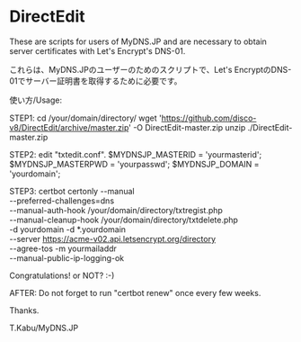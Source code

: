 # DirectEdit
These are scripts for users of MyDNS.JP and are necessary to obtain server certificates with Let's Encrypt's DNS-01.

これらは、MyDNS.JPのユーザーのためのスクリプトで、Let's EncryptのDNS-01でサーバー証明書を取得するために必要です。

使い方/Usage:

STEP1:
cd /your/domain/directory/
wget 'https://github.com/disco-v8/DirectEdit/archive/master.zip' -O DirectEdit-master.zip
unzip ./DirectEdit-master.zip

STEP2:
edit "txtedit.conf".
    $MYDNSJP_MASTERID  = 'yourmasterid';
    $MYDNSJP_MASTERPWD = 'yourpasswd';
    $MYDNSJP_DOMAIN = 'yourdomain';

STEP3:
certbot certonly --manual \
--preferred-challenges=dns \
--manual-auth-hook /your/domain/directory/txtregist.php \
--manual-cleanup-hook /your/domain/directory/txtdelete.php \
-d yourdomain -d *.yourdomain \
--server https://acme-v02.api.letsencrypt.org/directory \
--agree-tos -m yourmailaddr \
--manual-public-ip-logging-ok

Congratulations! or NOT? :-)

AFTER:
Do not forget to run "certbot renew" once every few weeks.

Thanks.

T.Kabu/MyDNS.JP
